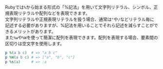 Rubyでは`%`から始まる形式の「%記法」を用いて文字列リテラル、シンボル、正規表現リテラルや配列などを表現できます。  
文字列リテラルや正規表現リテラルを扱う場合、通常は`"`や`/`などリテラル毎に記述する必要がありますが、%記法を用いることでそれら記述を減らすことができるメリットがあります。　　  
また`%w`や`%W`を使って簡潔に配列を表現できます。配列を表現する場合、要素間の区切りは空文字を使用します。

```ruby
p %(a b c)  # => "a b c"
p %W(a b c) # => ["a", "b", "c"]
p %s(a)     # => :a
```